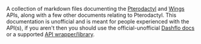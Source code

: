 A collection of markdown files documenting the [Pterodactyl](https://pterodactyl.io) and [Wings](https://github.com/pterodactyl/wings) APIs, along with a few other documents relating to Pterodactyl. This documentation is unofficial and is meant for people experienced with the API(s), if you aren't then you should use the official-unofficial [Dashflo docs](https://dashflo.net/docs/api/pterodactyl/v1/) or a supported [API wrapper/library](./libraries/README.md).
